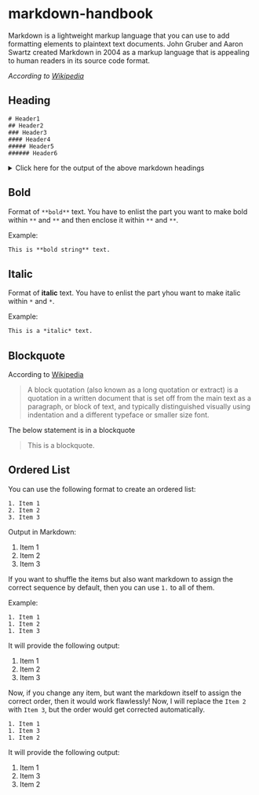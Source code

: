 # markdown-handbook

Markdown is a lightweight markup language that you can use to add formatting elements to plaintext text documents. John Gruber and Aaron Swartz created Markdown in 2004 as a markup language that is appealing to human readers in its source code format. 

*According to [Wikipedia](https://en.wikipedia.org/wiki/Markdown)*

## Heading

```
# Header1
## Header2
### Header3
#### Header4
##### Header5
###### Header6
```

<details>
<summary>Click here for the output of the above markdown headings</summary>

<br>

# This is Header 1

## This is Header 2

### This is Header 3

#### This is Header 4

##### This is Header 5

###### This is Header 6

</details>

## Bold

Format of `**bold**` text. You have to enlist the part you want to make bold within `**` and `**` and then enclose it within `**` and `**`.

Example:

```markdown
This is **bold string** text.
```

## Italic
Format of **italic** text. You have to enlist the part yhou want to make italic within `*` and `*`.

Example:

```markdown
This is a *italic* text.
```

## Blockquote
According to [Wikipedia](https://en.wikipedia.org/wiki/Block_quotation)
> A block quotation (also known as a long quotation or extract) is a quotation in a written document that is set off from the main text as a paragraph, or block of text, and typically distinguished visually using indentation and a different typeface or smaller size font.

The below statement is in a blockquote

> This is a blockquote.

## Ordered List

You can use the following format to create an ordered list:

```    
1. Item 1
2. Item 2
3. Item 3
```
Output in Markdown:

1. Item 1
2. Item 2
3. Item 3

If you want to shuffle the items but also want markdown to assign the correct sequence by default, then you can use `1.` to all of them.

Example:

```
1. Item 1
1. Item 2
1. Item 3
```

It will provide the following output:

1. Item 1
1. Item 2
1. Item 3

Now, if you change any item, but want the markdown itself to assign the correct order, then it would work flawlessly! Now, I will replace the `Item 2` with `Item 3`, but the order would get corrected automatically.

```
1. Item 1
1. Item 3
1. Item 2
```

It will provide the following output:

1. Item 1
1. Item 3
1. Item 2




